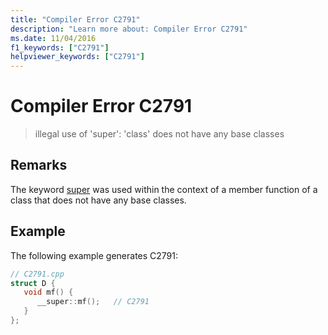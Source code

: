 ```yaml
---
title: "Compiler Error C2791"
description: "Learn more about: Compiler Error C2791"
ms.date: 11/04/2016
f1_keywords: ["C2791"]
helpviewer_keywords: ["C2791"]
---
```

# Compiler Error C2791

> illegal use of 'super': 'class' does not have any base classes

## Remarks

The keyword [super](../../cpp/super.md) was used within the context of a member function of a class that does not have any base classes.

## Example

The following example generates C2791:

```cpp
// C2791.cpp
struct D {
   void mf() {
      __super::mf();   // C2791
   }
};
```
